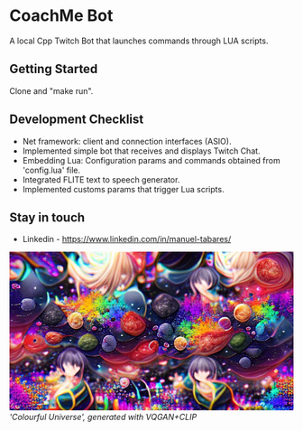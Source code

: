 # CoachMe Bot

A local Cpp Twitch Bot that launches commands through LUA scripts.

## Getting Started

Clone and "make run".

## Development Checklist

+ Net framework: client and connection interfaces (ASIO).
+ Implemented simple bot that receives and displays Twitch Chat.
+ Embedding Lua: Configuration params and commands obtained from 'config.lua' file.
+ Integrated FLITE text to speech generator.
+ Implemented customs params that trigger Lua scripts.

## Stay in touch

+ Linkedin - https://www.linkedin.com/in/manuel-tabares/

![colourful-universe](media/colourful-universe-ai.jpg?raw=true "'Colourful Universe', generated with VQGAN+CLIP")  
*'Colourful Universe', generated with VQGAN+CLIP*


